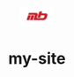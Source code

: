 <p align="center">
  <img alt="Profile picture" src="./src/images/mb.png" width="60" />
</p>
<h1 align="center">
  my-site
</h1>